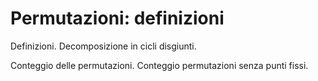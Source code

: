 # Permutazioni: definizioni

Definizioni. Decomposizione in cicli disgiunti.

Conteggio delle permutazioni. Conteggio permutazioni senza punti fissi.

